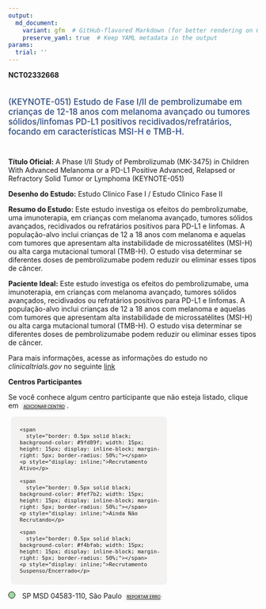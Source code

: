 ```yaml
---
output: 
  md_document:
    variant: gfm  # GitHub-flavored Markdown (for better rendering on GitHub)
    preserve_yaml: true  # Keep YAML metadata in the output
params:
  trial: ''
---
```


**NCT02332668**

<div style="padding: 5px 5px 5px 0px; font-size: 1.20em; font-weight: 500; color: #2E4A7F; text-align: left; margin-bottom: 20px">

(KEYNOTE-051) Estudo de Fase I/II de pembrolizumabe em crianças de 12-18
anos com melanoma avançado ou tumores sólidos/linfomas PD-L1 positivos
recidivados/refratários, focando em características MSI-H e TMB-H.

</div>

**Título Oficial:** A Phase I/II Study of Pembrolizumab (MK-3475) in
Children With Advanced Melanoma or a PD-L1 Positive Advanced, Relapsed
or Refractory Solid Tumor or Lymphoma (KEYNOTE-051)

**Desenho do Estudo:** Estudo Clinico Fase I / Estudo Clinico Fase II

**Resumo do Estudo:** Este estudo investiga os efeitos do
pembrolizumabe, uma imunoterapia, em crianças com melanoma avançado,
tumores sólidos avançados, recidivados ou refratários positivos para
PD-L1 e linfomas. A população-alvo inclui crianças de 12 a 18 anos com
melanoma e aquelas com tumores que apresentam alta instabilidade de
microssatélites (MSI-H) ou alta carga mutacional tumoral (TMB-H). O
estudo visa determinar se diferentes doses de pembrolizumabe podem
reduzir ou eliminar esses tipos de câncer.

**Paciente Ideal:** Este estudo investiga os efeitos do pembrolizumabe,
uma imunoterapia, em crianças com melanoma avançado, tumores sólidos
avançados, recidivados ou refratários positivos para PD-L1 e linfomas. A
população-alvo inclui crianças de 12 a 18 anos com melanoma e aquelas
com tumores que apresentam alta instabilidade de microssatélites (MSI-H)
ou alta carga mutacional tumoral (TMB-H). O estudo visa determinar se
diferentes doses de pembrolizumabe podem reduzir ou eliminar esses tipos
de câncer.

Para mais informações, acesse as informações do estudo no
*clinicaltrials.gov* no seguinte
[link](https://clinicaltrials.gov/ct2/show/NCT02332668)

**Centros Participantes**

Se você conhece algum centro participante que não esteja listado, clique
em
<span style="color: #2E4A7F; margin-left: 2px; padding: 4px; background-color: #f3f2f1; border-radius: 8px; font-weight: 500; font-size: 0.6em"><a
href="https://flazar.shinyapps.io/formsapp?study_nct_id=NCT02332668&amp;location_id=N%2FA&amp;location_full_name=N%2FA&amp;form_type=Adicionar%20Centro"
target="_blank">ADICIONAR CENTRO</a></span>.

<div style="margin-bottom: 8px; margin-left: 5px; padding: 8px; max-width: 300px; background-color: #f3f2f1; border-radius: 8px; font-size: 0.9em">

<div style="margin-left: 10px;">

    <span 
      style="border: 0.5px solid black; background-color: #9fd89f; width: 15px; height: 15px; display: inline-block; margin-right: 5px; border-radius: 50%;"></span>
    <p style="display: inline;">Recrutamento Ativo</p>

</div>

<div style="margin-left: 10px;">

    <span 
      style="border: 0.5px solid black; background-color: #fef7b2; width: 15px; height: 15px; display: inline-block; margin-right: 5px; border-radius: 50%;"></span>
    <p style="display: inline;">Ainda Não Recrutando</p>

</div>

<div style="margin-left: 10px;">

    <span 
      style="border: 0.5px solid black; background-color: #f4bfab; width: 15px; height: 15px; display: inline-block; margin-right: 5px; border-radius: 50%;"></span>
    <p style="display: inline;">Recrutamento Suspenso/Encerrado</p>

</div>

</div>

<span style="border: 0.5px solid black; display: inline-block; width: 12px; height: 12px; border-radius: 50%; margin-right: 10px; padding-bottom: 0px; background-color: #9fd89f;"></span>
SP MSD 04583-110, São Paulo
<span style="color: #2E4A7F; margin-left: 2px; padding: 4px; background-color: #f3f2f1; border-radius: 8px; font-weight: 500; font-size: 0.6em"><a
href="https://flazar.shinyapps.io/formsapp?study_nct_id=NCT02332668&amp;location_id=MSDBRASILSAOPAULOBRAZIL&amp;location_full_name=MSD%2C%2004583-110%2C%20S%C3%A3o%20Paulo&amp;form_type=Reportar%20Erro"
target="_blank">REPORTAR ERRO</a></span>
